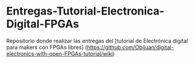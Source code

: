 # Entregas-Tutorial-Electronica-Digital-FPGAs
Repositorio donde realizar las entregas del 
[tutorial de Electrónica digital para makers con FPGAs libres]
(https://github.com/Obijuan/digital-electronics-with-open-FPGAs-tutorial/wiki)
